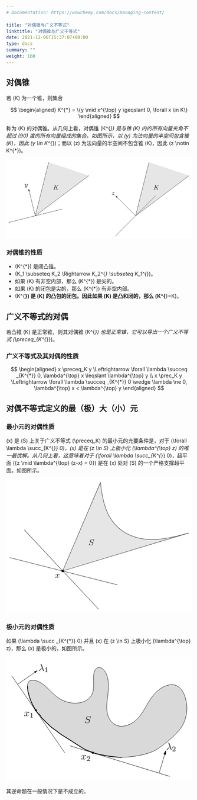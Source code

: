 ```yaml
---
# Documentation: https://wowchemy.com/docs/managing-content/

title: "对偶锥与广义不等式"
linktitle: "对偶锥与广义不等式"
date: 2021-12-06T15:37:07+08:00
type: docs
summary: ""
weight: 160
---
```


<!--more-->

## 对偶锥

若 \(K\) 为一个锥，则集合

$$
\begin{aligned}
K^{*} = \{y \mid x^{\top} y \geqslant 0, \forall x \in K\}
\end{aligned}
$$

称为 \(K\) 的对偶锥。从几何上看，对偶锥 \(K^{*}\) 是与锥 \(K\) 内的所有向量夹角不超过 \(90\) 度的所有向量组成的集合。如图所示，以 \(y\) 为法向量的半空间包含锥 \(K\)，因此 \(y \in K^{*}\)；而以 \(z\) 为法向量的半空间不包含锥 \(K\)，因此 \(z \notin K^{*}\)。

![](b1d251fd13ec6351881f34f9b1b4d4a5.png "对偶锥")

### 对偶锥的性质

- \(K^{*}\) 是闭凸锥。
- \(K_1 \subseteq K_2 \Rightarrow K_2^{*} \subseteq K_1^{*}\)。
- 如果 \(K\) 有非空内部，那么 \(K^{*}\) 是尖的。
- 如果 \(K\) 的闭包是尖的，那么 \(K^{*}\) 有非空内部。
- \(K^{**}\) 是 \(K\) 的凸包的闭包。因此如果 \(K\) 是凸和闭的，那么 \(K^{**}=K\)。

## 广义不等式的对偶

若凸锥 \(K\) 是正常锥，则其对偶锥 \(K^{*}\) 也是正常锥，它可以导出一个广义不等式 \(\preceq_{K^{*}}\)。

### 广义不等式及其对偶的性质

$$
\begin{aligned}
x \preceq_K y \Leftrightarrow \forall \lambda \succeq _{K^{*}} 0, \lambda^{\top} x \leqslant \lambda^{\top} y \\
x \prec_K y \Leftrightarrow \forall \lambda \succeq _{K^{*}} 0 \wedge \lambda \ne 0, \lambda^{\top} x < \lambda^{\top} y
\end{aligned}
$$

## 对偶不等式定义的最（极）大（小）元

### 最小元的对偶性质

\(x\) 是 \(S\) 上关于广义不等式 \(\preceq_K\) 的最小元的充要条件是，对于 \(\forall \lambda \succ_{K^{*}} 0\)，\(x\) 是在 \(z \in S\) 上极小化 \(\lambda^{\top} z\) 的唯一最优解。从几何上看，这意味着对于 \(\forall \lambda \succ_{K^{*}} 0\)，超平面 \(\{z \mid \lambda^{\top} (z-x) = 0\}\) 是在 \(x\) 处对 \(S\) 的一个严格支撑超平面。如图所示。

![](12b91c5ce92ab9b262312e149f6723e9.png "最小元的对偶性质")

### 极小元的对偶性质

如果 \(\lambda \succ _{K^{*}} 0\) 并且 \(x\) 在 \(z \in S\) 上极小化 \(\lambda^{\top} z\)，那么 \(x\) 是极小的，如图所示。

![](e72967c0f14fb5b66fc117438557fc70.png "极小元的对偶性质")

其逆命题在一般情况下是不成立的。
